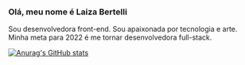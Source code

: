 ### Olá, meu nome é Laiza Bertelli
 Sou desenvolvedora front-end. Sou apaixonada por tecnologia e arte.
Minha meta para 2022 é me tornar desenvolvedora full-stack.

[![Anurag's GitHub stats](https://github-readme-stats.vercel.app/api?username=LaizaBertelli&count_private=true$show_icons=true)](https://github.com/anuraghazra/github-readme-stats)

<!--
**LaizaBertelli/LaizaBertelli** is a ✨ _special_ ✨ repository because its `README.md` (this file) appears on your GitHub profile.

Here are some ideas to get you started:

- 🔭 I’m currently working on ...
- 🌱 I’m currently learning ...
- 👯 I’m looking to collaborate on ...
- 🤔 I’m looking for help with ...
- 💬 Ask me about ...
- 📫 How to reach me: ...
- 😄 Pronouns: ...
- ⚡ Fun fact: ...
-->
